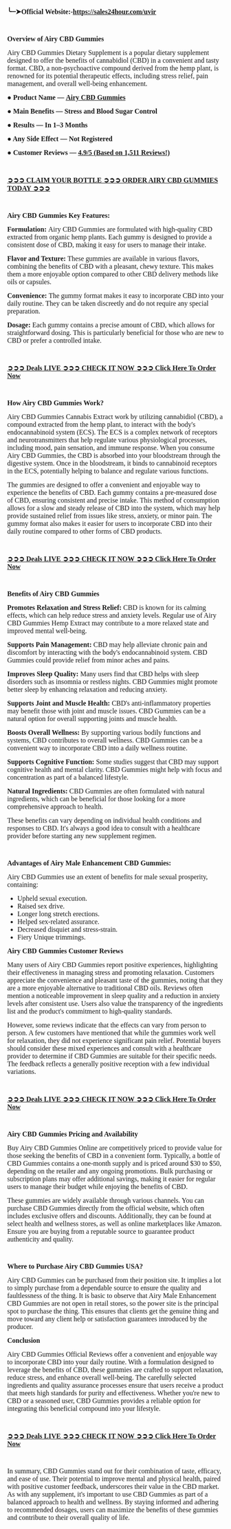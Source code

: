 <p><strong><span style="font-family: Trebuchet; font-size: medium;">╰┈➤Official Website:-<a href="https://sales24hour.com/uvir" target="_blank" rel="ugc nofollow" data-saferedirecturl="https://www.google.com/url?hl=en-GB&amp;q=https://sales24hour.com/uvir&amp;source=gmail&amp;ust=1728108456876000&amp;usg=AOvVaw1DkVauwiajT7W9S2TEekSK"><u>https://sales24hour.com/uvir</u></a>&nbsp;</span></strong></p>
<p>&nbsp;</p>
<p><strong><span style="font-family: Trebuchet; font-size: medium;">Overview of Airy CBD Gummies</span></strong></p>
<p><span style="font-family: Trebuchet; font-size: medium;">Airy CBD Gummies Dietary Supplement is a popular dietary supplement designed to offer the benefits of cannabidiol (CBD) in a convenient and tasty format. CBD, a non-psychoactive compound derived from the hemp plant, is renowned for its potential therapeutic effects, including stress relief, pain management, and overall well-being enhancement.</span></p>
<p><span style="font-family: Trebuchet; font-size: medium;"><strong>● Product Name &mdash;&nbsp;<a href="https://sales24hour.com/uvir" target="_blank" rel="nofollow" data-saferedirecturl="https://www.google.com/url?hl=en-GB&amp;q=https://sales24hour.com/uvir&amp;source=gmail&amp;ust=1728108456875000&amp;usg=AOvVaw2iKO8a7bNQ-Wux_Izrz5dS"><u>Airy CBD Gummies</u></a></strong><br /></span></p>
<p><span style="font-family: Trebuchet; font-size: medium;"><strong>● Main Benefits &mdash; Stress and Blood Sugar Control</strong><br /></span></p>
<p><span style="font-family: Trebuchet; font-size: medium;"><strong>● Results &mdash; In 1&ndash;3 Months</strong><br /></span></p>
<p><span style="font-family: Trebuchet; font-size: medium;"><strong>● Any Side Effect &mdash; Not Registered</strong><br /></span></p>
<p><strong><span style="font-family: Trebuchet; font-size: medium;">● Customer Reviews &mdash;&nbsp;<a href="https://sales24hour.com/uvir" target="_blank" rel="nofollow" data-saferedirecturl="https://www.google.com/url?hl=en-GB&amp;q=https://sales24hour.com/uvir&amp;source=gmail&amp;ust=1728108456875000&amp;usg=AOvVaw2iKO8a7bNQ-Wux_Izrz5dS"><u>4.9/5 (Based on 1,511 Reviews!)&zwj;</u></a></span></strong></p>
<p>&nbsp;</p>
<p><strong><a href="https://sales24hour.com/uvir" target="_blank" rel="nofollow" data-saferedirecturl="https://www.google.com/url?hl=en-GB&amp;q=https://sales24hour.com/uvir&amp;source=gmail&amp;ust=1728108456875000&amp;usg=AOvVaw2iKO8a7bNQ-Wux_Izrz5dS"><span style="font-family: Trebuchet; font-size: medium;"><u>&zwj;➲➲➲ CLAIM YOUR BOTTLE ➲➲➲ ORDER AIRY CBD GUMMIES TODAY ➲➲➲</u></span></a></strong></p>
<p>&nbsp;</p>
<p><strong><span style="font-family: Trebuchet; font-size: medium;">Airy CBD Gummies Key Features:</span></strong></p>
<p><span style="font-family: Trebuchet; font-size: medium;"><strong>Formulation:</strong>&nbsp;Airy CBD Gummies are formulated with high-quality CBD extracted from organic hemp plants. Each gummy is designed to provide a consistent dose of CBD, making it easy for users to manage their intake.</span></p>
<p><span style="font-family: Trebuchet; font-size: medium;"><strong>Flavor and Texture:</strong>&nbsp;These gummies are available in various flavors, combining the benefits of CBD with a pleasant, chewy texture. This makes them a more enjoyable option compared to other CBD delivery methods like oils or capsules.</span></p>
<p><span style="font-family: Trebuchet; font-size: medium;"><strong>Convenience:</strong>&nbsp;The gummy format makes it easy to incorporate CBD into your daily routine. They can be taken discreetly and do not require any special preparation.<br /></span></p>
<p><span style="font-family: Trebuchet; font-size: medium;"><strong>Dosage:</strong>&nbsp;Each gummy contains a precise amount of CBD, which allows for straightforward dosing. This is particularly beneficial for those who are new to CBD or prefer a controlled intake.</span></p>
<p>&nbsp;</p>
<p><strong><a href="https://sales24hour.com/uvir" target="_blank" rel="nofollow" data-saferedirecturl="https://www.google.com/url?hl=en-GB&amp;q=https://sales24hour.com/uvir&amp;source=gmail&amp;ust=1728108456875000&amp;usg=AOvVaw2iKO8a7bNQ-Wux_Izrz5dS"><span style="font-family: Trebuchet; font-size: medium;"><u>➲➲➲ Deals LIVE ➲➲➲ CHECK IT NOW ➲➲➲ Click Here To Order Now</u></span></a></strong></p>
<p>&nbsp;</p>
<p><strong><span style="font-family: Trebuchet; font-size: medium;">How Airy CBD Gummies Work?</span></strong></p>
<p><span style="font-family: Trebuchet; font-size: medium;">Airy CBD Gummies Cannabis Extract work by utilizing cannabidiol (CBD), a compound extracted from the hemp plant, to interact with the body's endocannabinoid system (ECS). The ECS is a complex network of receptors and neurotransmitters that help regulate various physiological processes, including mood, pain sensation, and immune response. When you consume Airy CBD Gummies, the CBD is absorbed into your bloodstream through the digestive system. Once in the bloodstream, it binds to cannabinoid receptors in the ECS, potentially helping to balance and regulate various functions.</span></p>
<p><span style="font-family: Trebuchet; font-size: medium;">The gummies are designed to offer a convenient and enjoyable way to experience the benefits of CBD. Each gummy contains a pre-measured dose of CBD, ensuring consistent and precise intake. This method of consumption allows for a slow and steady release of CBD into the system, which may help provide sustained relief from issues like stress, anxiety, or minor pain. The gummy format also makes it easier for users to incorporate CBD into their daily routine compared to other forms of CBD products.</span></p>
<p>&nbsp;</p>
<p><strong><a href="https://sales24hour.com/uvir" target="_blank" rel="nofollow" data-saferedirecturl="https://www.google.com/url?hl=en-GB&amp;q=https://sales24hour.com/uvir&amp;source=gmail&amp;ust=1728108456875000&amp;usg=AOvVaw2iKO8a7bNQ-Wux_Izrz5dS"><span style="font-family: Trebuchet; font-size: medium;"><u>➲➲➲ Deals LIVE ➲➲➲ CHECK IT NOW ➲➲➲ Click Here To Order Now</u></span></a></strong></p>
<p>&nbsp;</p>
<p><strong><span style="font-family: Trebuchet; font-size: medium;">Benefits of Airy CBD Gummies</span></strong></p>
<p><span style="font-family: Trebuchet; font-size: medium;"><strong>Promotes Relaxation and Stress Relief:</strong>&nbsp;CBD is known for its calming effects, which can help reduce stress and anxiety levels. Regular use of Airy CBD Gummies Hemp Extract may contribute to a more relaxed state and improved mental well-being.</span></p>
<p><span style="font-family: Trebuchet; font-size: medium;"><strong>Supports Pain Management:</strong>&nbsp;CBD may help alleviate chronic pain and discomfort by interacting with the body's endocannabinoid system. CBD Gummies could provide relief from minor aches and pains.</span></p>
<p><span style="font-family: Trebuchet; font-size: medium;"><strong>Improves Sleep Quality:</strong>&nbsp;Many users find that CBD helps with sleep disorders such as insomnia or restless nights. CBD Gummies might promote better sleep by enhancing relaxation and reducing anxiety.</span></p>
<p><span style="font-family: Trebuchet; font-size: medium;"><strong>Supports Joint and Muscle Health:</strong>&nbsp;CBD's anti-inflammatory properties may benefit those with joint and muscle issues. CBD Gummies can be a natural option for overall supporting joints and muscle health.</span></p>
<p><span style="font-family: Trebuchet; font-size: medium;"><strong>Boosts Overall Wellness:</strong>&nbsp;By supporting various bodily functions and systems, CBD contributes to overall wellness. CBD Gummies can be a convenient way to incorporate CBD into a daily wellness routine.</span></p>
<p><span style="font-family: Trebuchet; font-size: medium;"><strong>Supports Cognitive Function:</strong>&nbsp;Some studies suggest that CBD may support cognitive health and mental clarity. CBD Gummies might help with focus and concentration as part of a balanced lifestyle.</span></p>
<p><span style="font-family: Trebuchet; font-size: medium;"><strong>Natural Ingredients:</strong>&nbsp;CBD Gummies are often formulated with natural ingredients, which can be beneficial for those looking for a more comprehensive approach to health.</span></p>
<p><span style="font-family: Trebuchet; font-size: medium;">These benefits can vary depending on individual health conditions and responses to CBD. It's always a good idea to consult with a healthcare provider before starting any new supplement regimen.</span></p>
<p>&nbsp;</p>
<p><span style="font-family: Trebuchet; font-size: medium;"><strong>Advantages of Airy Male Enhancement CBD Gummies:</strong><br /></span></p>
<p><span style="font-family: Trebuchet; font-size: medium;">Airy CBD Gummies use an extent of benefits for male sexual prosperity, containing:</span></p>
<ul>
<li><span style="font-family: Trebuchet; font-size: medium;">Upheld sexual execution.<br /></span></li>
<li><span style="font-family: Trebuchet; font-size: medium;">Raised sex drive.<br /></span></li>
<li><span style="font-family: Trebuchet; font-size: medium;">Longer long stretch erections.<br /></span></li>
<li><span style="font-family: Trebuchet; font-size: medium;">Helped sex-related assurance.<br /></span></li>
<li><span style="font-family: Trebuchet; font-size: medium;">Decreased disquiet and stress-strain.<br /></span></li>
<li><span style="font-family: Trebuchet; font-size: medium;">Fiery Unique trimmings.</span></li>
</ul>
<p><strong><span style="font-family: Trebuchet; font-size: medium;">Airy CBD Gummies Customer Reviews</span></strong></p>
<p><span style="font-family: Trebuchet; font-size: medium;">Many users of Airy CBD Gummies report positive experiences, highlighting their effectiveness in managing stress and promoting relaxation. Customers appreciate the convenience and pleasant taste of the gummies, noting that they are a more enjoyable alternative to traditional CBD oils. Reviews often mention a noticeable improvement in sleep quality and a reduction in anxiety levels after consistent use. Users also value the transparency of the ingredients list and the product's commitment to high-quality standards.<br /></span></p>
<p><span style="font-family: Trebuchet; font-size: medium;">However, some reviews indicate that the effects can vary from person to person. A few customers have mentioned that while the gummies work well for relaxation, they did not experience significant pain relief. Potential buyers should consider these mixed experiences and consult with a healthcare provider to determine if CBD Gummies are suitable for their specific needs. The feedback reflects a generally positive reception with a few individual variations.</span></p>
<p>&nbsp;</p>
<p><strong><a href="https://sales24hour.com/uvir" target="_blank" rel="nofollow" data-saferedirecturl="https://www.google.com/url?hl=en-GB&amp;q=https://sales24hour.com/uvir&amp;source=gmail&amp;ust=1728108456875000&amp;usg=AOvVaw2iKO8a7bNQ-Wux_Izrz5dS"><span style="font-family: Trebuchet; font-size: medium;"><u>➲➲➲ Deals LIVE ➲➲➲ CHECK IT NOW ➲➲➲ Click Here To Order Now</u></span></a></strong></p>
<p>&nbsp;</p>
<p><strong><span style="font-family: Trebuchet; font-size: medium;">Airy CBD Gummies Pricing and Availability</span></strong></p>
<p><span style="font-family: Trebuchet; font-size: medium;">Buy Airy CBD Gummies Online are competitively priced to provide value for those seeking the benefits of CBD in a convenient form. Typically, a bottle of CBD Gummies contains a one-month supply and is priced around $30 to $50, depending on the retailer and any ongoing promotions. Bulk purchasing or subscription plans may offer additional savings, making it easier for regular users to manage their budget while enjoying the benefits of CBD.<br /></span></p>
<p><span style="font-family: Trebuchet; font-size: medium;">These gummies are widely available through various channels. You can purchase CBD Gummies directly from the official website, which often includes exclusive offers and discounts. Additionally, they can be found at select health and wellness stores, as well as online marketplaces like Amazon. Ensure you are buying from a reputable source to guarantee product authenticity and quality.</span></p>
<p>&nbsp;</p>
<p><span style="font-family: Trebuchet; font-size: medium;"><strong>Where to Purchase Airy CBD Gummies USA?</strong><br /></span></p>
<p><span style="font-family: Trebuchet; font-size: medium;">Airy CBD Gummies can be purchased from their position site. It implies a lot to simply purchase from a dependable source to ensure the quality and faultlessness of the thing. It is basic to observe that Airy Male Enhancement CBD Gummies are not open in retail stores, so the power site is the principal spot to purchase the thing. This ensures that clients get the genuine thing and move toward any client help or satisfaction guarantees introduced by the producer.</span></p>
<p><strong><span style="font-family: Trebuchet; font-size: medium;">Conclusion</span></strong></p>
<p><span style="font-family: Trebuchet; font-size: medium;">Airy CBD Gummies Official Reviews offer a convenient and enjoyable way to incorporate CBD into your daily routine. With a formulation designed to leverage the benefits of CBD, these gummies are crafted to support relaxation, reduce stress, and enhance overall well-being. The carefully selected ingredients and quality assurance processes ensure that users receive a product that meets high standards for purity and effectiveness. Whether you're new to CBD or a seasoned user, CBD Gummies provides a reliable option for integrating this beneficial compound into your lifestyle.</span></p>
<p>&nbsp;</p>
<p><strong><a href="https://sales24hour.com/uvir" target="_blank" rel="nofollow" data-saferedirecturl="https://www.google.com/url?hl=en-GB&amp;q=https://sales24hour.com/uvir&amp;source=gmail&amp;ust=1728108456876000&amp;usg=AOvVaw1DkVauwiajT7W9S2TEekSK"><span style="font-family: Trebuchet; font-size: medium;"><u>➲➲➲ Deals LIVE ➲➲➲ CHECK IT NOW ➲➲➲ Click Here To Order Now</u></span></a></strong></p>
<p>&nbsp;</p>
<p><span style="font-family: Trebuchet; font-size: medium;">In summary, CBD Gummies stand out for their combination of taste, efficacy, and ease of use. Their potential to improve mental and physical health, paired with positive customer feedback, underscores their value in the CBD market. As with any supplement, it's important to use CBD Gummies as part of a balanced approach to health and wellness. By staying informed and adhering to recommended dosages, users can maximize the benefits of these gummies and contribute to their overall quality of life.</span></p>
